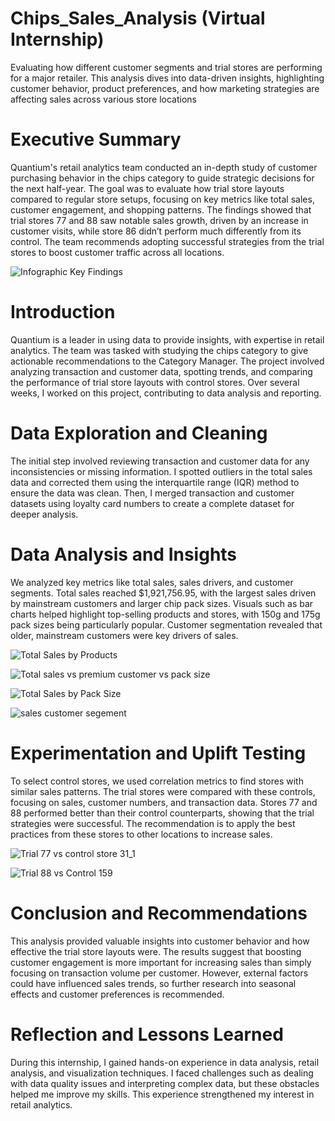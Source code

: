 # Chips_Sales_Analysis (Virtual Internship)
 Evaluating how different customer segments and trial stores are performing for a major retailer. This analysis dives into data-driven insights, highlighting customer behavior, product preferences, and how marketing strategies are affecting sales across various store locations

# Executive Summary
Quantium's retail analytics team conducted an in-depth study of customer purchasing behavior in the chips category to guide strategic decisions for the next half-year. The goal was to evaluate how trial store layouts compared to regular store setups, focusing on key metrics like total sales, customer engagement, and shopping patterns. The findings showed that trial stores 77 and 88 saw notable sales growth, driven by an increase in customer visits, while store 86 didn’t perform much differently from its control. The team recommends adopting successful strategies from the trial stores to boost customer traffic across all locations.

![Infographic Key Findings](https://github.com/user-attachments/assets/8c627bf7-2d9f-4e6c-b340-619318fe3711)


# Introduction
Quantium is a leader in using data to provide insights, with expertise in retail analytics. The team was tasked with studying the chips category to give actionable recommendations to the Category Manager. The project involved analyzing transaction and customer data, spotting trends, and comparing the performance of trial store layouts with control stores. Over several weeks, I worked on this project, contributing to data analysis and reporting.

# Data Exploration and Cleaning
The initial step involved reviewing transaction and customer data for any inconsistencies or missing information. I spotted outliers in the total sales data and corrected them using the interquartile range (IQR) method to ensure the data was clean. Then, I merged transaction and customer datasets using loyalty card numbers to create a complete dataset for deeper analysis.

# Data Analysis and Insights
We analyzed key metrics like total sales, sales drivers, and customer segments. Total sales reached $1,921,756.95, with the largest sales driven by mainstream customers and larger chip pack sizes. Visuals such as bar charts helped highlight top-selling products and stores, with 150g and 175g pack sizes being particularly popular. Customer segmentation revealed that older, mainstream customers were key drivers of sales.

![Total Sales by Products](https://github.com/user-attachments/assets/8e7130b5-6dde-4bbf-a74a-09047ea5760d)

![Total sales vs premium customer vs pack size](https://github.com/user-attachments/assets/b0009417-1b14-4274-98ff-1d583c21e8ed)

![Total Sales by Pack Size](https://github.com/user-attachments/assets/d8f997c8-fcdd-4a35-8c36-61101a4ecbca)

![sales customer segement](https://github.com/user-attachments/assets/e6737bea-303c-4aa6-9362-9467bf11e006)

# Experimentation and Uplift Testing
To select control stores, we used correlation metrics to find stores with similar sales patterns. The trial stores were compared with these controls, focusing on sales, customer numbers, and transaction data. Stores 77 and 88 performed better than their control counterparts, showing that the trial strategies were successful. The recommendation is to apply the best practices from these stores to other locations to increase sales.

![Trial 77 vs control store 31_1](https://github.com/user-attachments/assets/f796e294-12d9-427d-bfd5-a5f08040b284)

![Trial 88 vs Control 159](https://github.com/user-attachments/assets/2c205769-2659-466e-960f-12f50f8af68a)


# Conclusion and Recommendations
This analysis provided valuable insights into customer behavior and how effective the trial store layouts were. The results suggest that boosting customer engagement is more important for increasing sales than simply focusing on transaction volume per customer. However, external factors could have influenced sales trends, so further research into seasonal effects and customer preferences is recommended.

# Reflection and Lessons Learned
During this internship, I gained hands-on experience in data analysis, retail analysis, and visualization techniques. I faced challenges such as dealing with data quality issues and interpreting complex data, but these obstacles helped me improve my skills. This experience strengthened my interest in retail analytics. 
